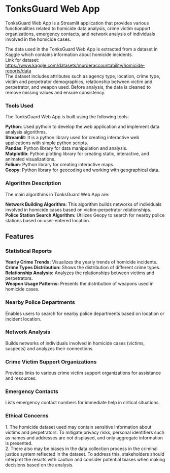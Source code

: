 <h1>TonksGuard Web App</h1>

TonksGuard Web App is a Streamlit application that provides various functionalities related to homicide data analysis, crime victim support organizations, emergency contacts, and network analysis of individuals involved in the homicide cases.

The data used in the TonksGuard Web App is extracted from a dataset in Kaggle which contains information about homicide incidents.<br />
Link for dataset: https://www.kaggle.com/datasets/murderaccountability/homicide-reports/data<br />
The dataset includes attributes such as agency type, location, crime type, victim and perpetrator demographics, relationship between victim and perpetrator, and weapon used. Before analysis, the data is cleaned to remove missing values and ensure consistency.

<h3>Tools Used</h3>
The TonksGuard Web App is built using the following tools:

<b>Python</b>: Used pythoin to develop the web application and implement data analysis algorithms. <br />
<b>Streamlit</b>: It is a python library used for creating interactive web applications with simple python scripts.<br />
<b>Pandas</b>: Python library for data manipulation and analysis.<br />
<b>Matplotlib</b>: Python plotting library for creating static, interactive, and animated visualizations.<br />
<b>Folium</b>: Python library for creating interactive maps.<br />
<b>Geopy</b>: Python library for geocoding and working with geographical data.

<h3>Algorithm Description</h3>
The main algorithms in TonksGuard Web App are:

<b>Network Building Algorithm:</b> This algorithm builds networks of individuals involved in homicide cases based on victim-perpetrator relationships.<br />
<b>Police Station Search Algorithm:</b> Utilizes Geopy to search for nearby police stations based on user-entered location.

<h2>Features</h2>

<h3>Statistical Reports</h3>

<b>Yearly Crime Trends:</b> Visualizes the yearly trends of homicide incidents.<br />
<b>Crime Types Distribution:</b> Shows the distribution of different crime types.<br />
<b>Relationship Analysis:</b> Analyzes the relationships between victims and perpetrators.<br />
<b>Weapon Usage Patterns:</b> Presents the distribution of weapons used in homicide cases.

<h3>Nearby Police Departments</h3>
Enables users to search for nearby police departments based on location or incident location.

<h3>Network Analysis</h3>
Builds networks of individuals involved in homicide cases (victims, suspects) and analyzes their connections.

<h3>Crime Victim Support Organizations</h3>
Provides links to various crime victim support organizations for assistance and resources.

<h3>Emergency Contacts</h3>
Lists emergency contact numbers for immediate help in critical situations.

<h3>Ethical Concerns</h3>
1. The homicide dataset used may contain sensitive information about victims and perpetrators. To mitigate privacy risks, personal identifiers such as names and addresses are not displayed, and only aggregate information is presented.<br />
2. There also may be biases in the data collection process in the criminal justice system reflected in the dataset. To address this, stakeholders should interpret the results with caution and consider potential biases when making decisions based on the analysis.


